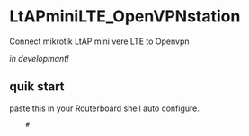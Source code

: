 # LtAPminiLTE_OpenVPNstation
Connect mikrotik LtAP mini vere LTE to Openvpn


*in developmant!*

## quik start

paste this in your Routerboard shell auto configure.
```
	# 
```
